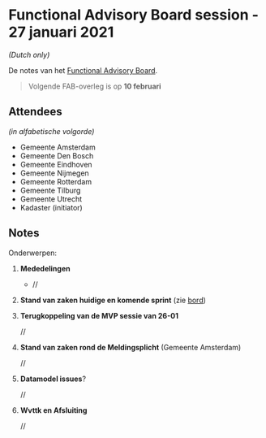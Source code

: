 # Functional Advisory Board session - 27 januari 2021

_(Dutch only)_

De notes van het [Functional Advisory Board](../docs/FAB.md).

> Volgende FAB-overleg is op **10 februari**

## Attendees

_(in alfabetische volgorde)_

- Gemeente Amsterdam
- Gemeente Den Bosch
- Gemeente Eindhoven
- Gemeente Nijmegen
- Gemeente Rotterdam
- Gemeente Tilburg
- Gemeente Utrecht
- Kadaster (initiator)

## Notes

Onderwerpen:

1. **Mededelingen**
   
   - //

1. **Stand van zaken huidige en komende sprint** (zie [bord](https://github.com/orgs/kadaster-labs/projects/1))

1. **Terugkoppeling van de MVP sessie van 26-01**
   
   //

1. **Stand van zaken rond de Meldingsplicht** (Gemeente Amsterdam)
   
   //

1. **Datamodel issues**?
   
   //

1. **Wvttk en Afsluiting**
   
   //

